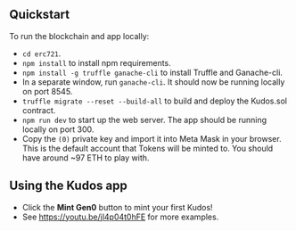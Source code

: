 ## Quickstart

To run the blockchain and app locally:

- `cd erc721`.
- `npm install` to install npm requirements.
- `npm install -g truffle ganache-cli` to install Truffle and Ganache-cli.
- In a separate window, run `ganache-cli`.  It should now be running locally on port 8545.
- `truffle migrate --reset --build-all` to build and deploy the Kudos.sol contract.
- `npm run dev` to start up the web server.  The app should be running locally on port 300.
- Copy the `(0)` private key and import it into Meta Mask in your browser.  This is the default account that Tokens will be minted to.  You should have around ~97 ETH to play with.


## Using the Kudos app

- Click the **Mint Gen0** button to mint your first Kudos!
- See https://youtu.be/jl4p04t0hFE for more examples.
